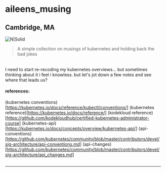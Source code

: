 # aileens_musing
## Cambridge, MA

![N|Solid](https://ca.slack-edge.com/T0495HV8H-U01AM69UW3E-ae635702c574-72)

> A simple collection on musings of kubernetes and holding back the bad jokes

###### 


I need to start re-recoding my kubernetes overviews... but sometimes thinking about it i feel i knowless.   but let's jot down a few notes and see where that leads us?

#### references:
(kubernetes conventions)[https://kubernetes.io/docs/reference/kubectl/conventions/]
(kubernetes reference)[https://kubernetes.io/docs/reference/]
(kodekloud reference)[https://github.com/kodekloudhub/certified-kubernetes-administrator-course]
(kubernetes-api)[https://kubernetes.io/docs/concepts/overview/kubernetes-api/]
(api-conventions)[https://github.com/kubernetes/community/blob/master/contributors/devel/sig-architecture/api-conventions.md]
(api-changes)[https://github.com/kubernetes/community/blob/master/contributors/devel/sig-architecture/api_changes.md]
## 
___ 